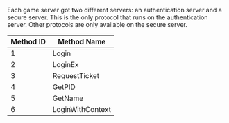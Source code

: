 Each game server got two different servers: an authentication server and a secure server. This is the only protocol that runs on the authentication server. Other protocols are only available on the secure server.

| Method ID | Method Name |
| --- | --- |
| 1 | Login |
| 2 | LoginEx |
| 3 | RequestTicket |
| 4 | GetPID |
| 5 | GetName |
| 6 | LoginWithContext |